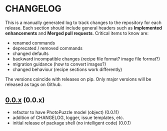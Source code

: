 # CHANGELOG

This is a manually generated log to track changes to the repository for each release. 
Each section should include general headers such as **Implemented enhancements** 
and **Merged pull requests**. Critical items to know are:

 - renamed commands
 - deprecated / removed commands
 - changed defaults
 - backward incompatible changes (recipe file format? image file format?)
 - migration guidance (how to convert images?)
 - changed behaviour (recipe sections work differently)

The versions coincide with releases on pip. Only major versions will be released as tags on Github.

## [0.0.x](https://github.com/vsoch/puzzles/tree/master) (0.0.x)
 - refactor to have PhotoPuzzle model (object) (0.0.11)
 - addition of CHANGELOG, logger, issue templates, etc.
 - initial release of package shell (no intelligent code)  (0.0.1)
